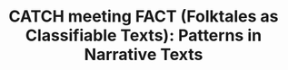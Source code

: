 ---
dateStart: 2013-12-13
dateEnd:
title: "CATCH meeting FACT (Folktales as Classifiable Texts): Patterns in Narrative Texts"
venue: "Dutch funding agency NWO"
organizer:
credit:
city: Amsterdam
state:
country: The Netherlands
pdfLink:
venueImages:
---